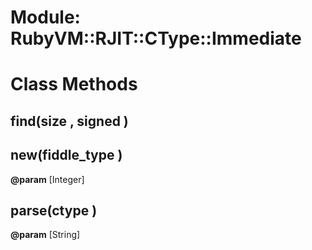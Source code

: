 # Module: RubyVM::RJIT::CType::Immediate
    



# Class Methods
## find(size , signed ) [](#method-c-find)
## new(fiddle_type ) [](#method-c-new)
**@param** [Integer] 

## parse(ctype ) [](#method-c-parse)
**@param** [String] 


